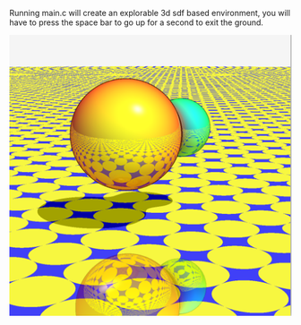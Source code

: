 Running main.c will create an explorable 3d sdf based environment, you will have to press the space bar to go up for a second to exit the ground.

![Alt text](example.png)